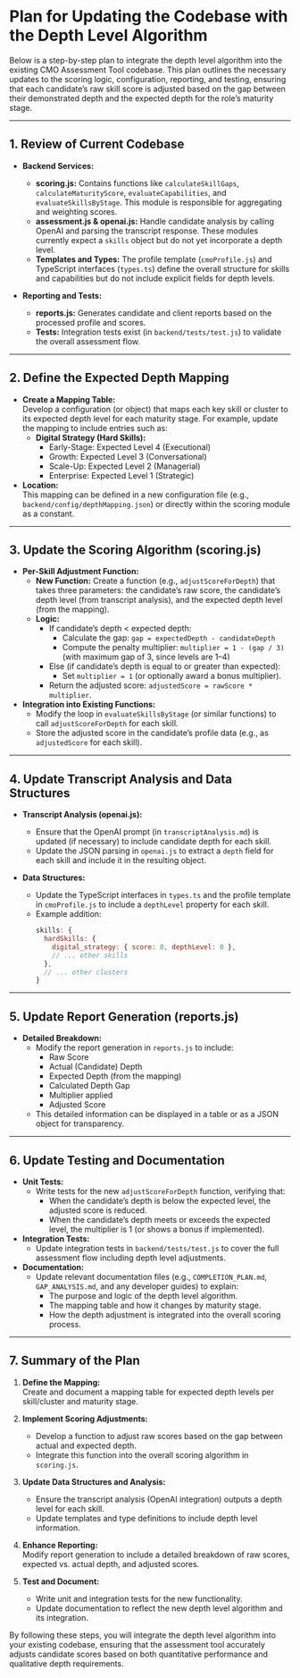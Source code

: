 # Plan for Updating the Codebase with the Depth Level Algorithm

Below is a step-by-step plan to integrate the depth level algorithm into the existing CMO Assessment Tool codebase. This plan outlines the necessary updates to the scoring logic, configuration, reporting, and testing, ensuring that each candidate’s raw skill score is adjusted based on the gap between their demonstrated depth and the expected depth for the role’s maturity stage.

---

## 1. Review of Current Codebase

- **Backend Services:**

  - **scoring.js:** Contains functions like `calculateSkillGaps`, `calculateMaturityScore`, `evaluateCapabilities`, and `evaluateSkillsByStage`. This module is responsible for aggregating and weighting scores.
  - **assessment.js & openai.js:** Handle candidate analysis by calling OpenAI and parsing the transcript response. These modules currently expect a `skills` object but do not yet incorporate a depth level.
  - **Templates and Types:** The profile template (`cmoProfile.js`) and TypeScript interfaces (`types.ts`) define the overall structure for skills and capabilities but do not include explicit fields for depth levels.

- **Reporting and Tests:**
  - **reports.js:** Generates candidate and client reports based on the processed profile and scores.
  - **Tests:** Integration tests exist (in `backend/tests/test.js`) to validate the overall assessment flow.

---

## 2. Define the Expected Depth Mapping

- **Create a Mapping Table:**  
  Develop a configuration (or object) that maps each key skill or cluster to its expected depth level for each maturity stage. For example, update the mapping to include entries such as:
  - **Digital Strategy (Hard Skills):**
    - Early-Stage: Expected Level 4 (Executional)
    - Growth: Expected Level 3 (Conversational)
    - Scale-Up: Expected Level 2 (Managerial)
    - Enterprise: Expected Level 1 (Strategic)
- **Location:**  
  This mapping can be defined in a new configuration file (e.g., `backend/config/depthMapping.json`) or directly within the scoring module as a constant.

---

## 3. Update the Scoring Algorithm (scoring.js)

- **Per-Skill Adjustment Function:**
  - **New Function:** Create a function (e.g., `adjustScoreForDepth`) that takes three parameters: the candidate’s raw score, the candidate’s depth level (from transcript analysis), and the expected depth level (from the mapping).
  - **Logic:**
    - If candidate’s depth < expected depth:
      - Calculate the gap: `gap = expectedDepth - candidateDepth`
      - Compute the penalty multiplier: `multiplier = 1 - (gap / 3)` (with maximum gap of 3, since levels are 1–4)
    - Else (if candidate’s depth is equal to or greater than expected):
      - Set `multiplier = 1` (or optionally award a bonus multiplier).
    - Return the adjusted score: `adjustedScore = rawScore * multiplier`.
- **Integration into Existing Functions:**
  - Modify the loop in `evaluateSkillsByStage` (or similar functions) to call `adjustScoreForDepth` for each skill.
  - Store the adjusted score in the candidate’s profile data (e.g., as `adjustedScore` for each skill).

---

## 4. Update Transcript Analysis and Data Structures

- **Transcript Analysis (openai.js):**

  - Ensure that the OpenAI prompt (in `transcriptAnalysis.md`) is updated (if necessary) to include candidate depth for each skill.
  - Update the JSON parsing in `openai.js` to extract a `depth` field for each skill and include it in the resulting object.

- **Data Structures:**
  - Update the TypeScript interfaces in `types.ts` and the profile template in `cmoProfile.js` to include a `depthLevel` property for each skill.
  - Example addition:
    ```javascript
    skills: {
      hardSkills: {
        digital_strategy: { score: 0, depthLevel: 0 },
        // ... other skills
      },
      // ... other clusters
    }
    ```

---

## 5. Update Report Generation (reports.js)

- **Detailed Breakdown:**
  - Modify the report generation in `reports.js` to include:
    - Raw Score
    - Actual (Candidate) Depth
    - Expected Depth (from the mapping)
    - Calculated Depth Gap
    - Multiplier applied
    - Adjusted Score
  - This detailed information can be displayed in a table or as a JSON object for transparency.

---

## 6. Update Testing and Documentation

- **Unit Tests:**
  - Write tests for the new `adjustScoreForDepth` function, verifying that:
    - When the candidate’s depth is below the expected level, the adjusted score is reduced.
    - When the candidate’s depth meets or exceeds the expected level, the multiplier is 1 (or shows a bonus if implemented).
- **Integration Tests:**
  - Update integration tests in `backend/tests/test.js` to cover the full assessment flow including depth level adjustments.
- **Documentation:**
  - Update relevant documentation files (e.g., `COMPLETION_PLAN.md`, `GAP_ANALYSIS.md`, and any developer guides) to explain:
    - The purpose and logic of the depth level algorithm.
    - The mapping table and how it changes by maturity stage.
    - How the depth adjustment is integrated into the overall scoring process.

---

## 7. Summary of the Plan

1. **Define the Mapping:**  
   Create and document a mapping table for expected depth levels per skill/cluster and maturity stage.

2. **Implement Scoring Adjustments:**

   - Develop a function to adjust raw scores based on the gap between actual and expected depth.
   - Integrate this function into the overall scoring algorithm in `scoring.js`.

3. **Update Data Structures and Analysis:**

   - Ensure the transcript analysis (OpenAI integration) outputs a depth level for each skill.
   - Update templates and type definitions to include depth level information.

4. **Enhance Reporting:**  
   Modify report generation to include a detailed breakdown of raw scores, expected vs. actual depth, and adjusted scores.

5. **Test and Document:**
   - Write unit and integration tests for the new functionality.
   - Update documentation to reflect the new depth level algorithm and its integration.

By following these steps, you will integrate the depth level algorithm into your existing codebase, ensuring that the assessment tool accurately adjusts candidate scores based on both quantitative performance and qualitative depth requirements.
